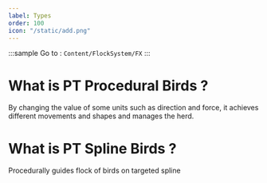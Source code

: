 ```yaml
---
label: Types
order: 100
icon: "/static/add.png"
---
```


<style>
    .sample {
        text-align: center;
        color: #1956AF;
        border-radius: 10px;
        background-color: #ff9500;
        border: 1px solid #1956AF;
        padding-top: 20px;
        margin-bottom: 20px;
    }
</style>

:::sample
Go to :  `Content/FlockSystem/FX`
:::


# What is PT Procedural Birds ?

By changing the value of some units such as direction and force, it achieves different movements and shapes and manages the herd.


# What is PT Spline Birds ?

Procedurally guides flock of birds on targeted spline